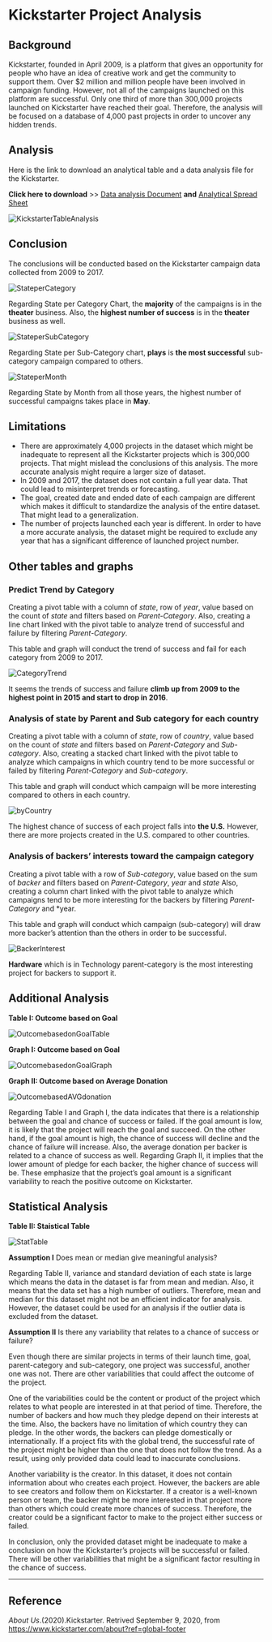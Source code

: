 # Kickstarter Project Analysis

## Background

Kickstarter, founded in April 2009, is a platform that gives an opportunity for people who have an idea of creative work and get the community to support them. Over $2 million and million people have been involved in campaign funding. However, not all of the campaigns launched on this platform are successful. Only one third of more than 300,000 projects launched on Kickstarter have reached their goal. Therefore, the analysis will be focused on a database of 4,000 past projects in order to uncover any hidden trends.

## Analysis

Here is the link to download an analytical table and a data analysis file for the Kickstarter. 

**Click here to download** >> [Data analysis Document](https://github.com/abpuccini/Kickstarter-Analysis/raw/master/Kickstarter-Analysis.docx) **and** [Analytical Spread Sheet](https://github.com/abpuccini/Kickstarter-Analysis/raw/master/KickstarterTableAnalysis.xlsx)

![KickstarterTableAnalysis](Images/KickstarterTableAnalysis.png)

## Conclusion

The conclusions will be conducted based on the Kickstarter campaign data collected from 2009 to 2017.

![StateperCategory](Images/StateCategory.png)

Regarding State per Category Chart, the **majority** of the campaigns is in the **theater** business. Also, the **highest number of success** is in the **theater** business as well.

![StateperSubCategory](Images/StateSubCategory.png)

Regarding State per Sub-Category chart, **plays** is **the most successful** sub-category campaign compared to others.

![StateperMonth](Images/StateTimeCreation.png)

Regarding State by Month from all those years, the highest number of successful campaigns takes place in **May**.

## Limitations

- There are approximately 4,000 projects in the dataset which might be inadequate to represent all the Kickstarter projects which is 300,000 projects. That might mislead the conclusions of this analysis. The more accurate analysis might require a larger size of dataset. 
- In 2009 and 2017, the dataset does not contain a full year data. That could lead to misinterpret trends or forecasting.
- The goal, created date and ended date of each campaign are different which makes it difficult to standardize the analysis of the entire dataset. That might lead to a generalization.  
- The number of projects launched each year is different. In order to have a more accurate analysis, the dataset might be required to exclude any year that has a significant difference of launched project number.

## Other tables and graphs

### Predict Trend by Category

Creating a pivot table with a column of *state*, row of *year*, value based on the count of *state* and filters based on *Parent-Category*. Also, creating a line chart linked with the pivot table to analyze trend of successful and failure by filtering *Parent-Category*.

This table and graph will conduct the trend of success and fail for each category from 2009 to 2017.

![CategoryTrend](Images/TrendCategory.png)

It seems the trends of success and failure **climb up from 2009 to the highest point in 2015 and start to drop in 2016**. 

### Analysis of state by Parent and Sub category for each country

Creating a pivot table with a column of *state*, row of *country*, value based on the count of *state* and filters based on *Parent-Category* and *Sub-category*. Also, creating a stacked chart linked with the pivot table to analyze which campaigns in which country tend to be more successful or failed by filtering *Parent-Category* and *Sub-category*.

This table and graph will conduct which campaign will be more interesting compared to others in each country.

![byCountry](Images/StateCountry.png)

The highest chance of success of each project falls into **the U.S.** However, there are more projects created in the U.S. compared to other countries.

### Analysis of backers’ interests toward the campaign category

Creating a pivot table with a row of *Sub-category*, value based on the sum of *backer* and filters based on *Parent-Category*, *year* and *state* Also, creating a column chart linked with the pivot table to analyze which campaigns tend to be more interesting for the backers by filtering *Parent-Category* and *year.

This table and graph will conduct which campaign (sub-category) will draw more backer’s attention than the others in order to be successful.

![BackerInterest](Images/SubCatBacker.png)

**Hardware** which is in Technology parent-category is the most interesting project for backers to support it.

## Additional Analysis

**Table I: Outcome based on Goal**

![OutcomebasedonGoalTable](Images/TableI-Outcome.png)

**Graph I: Outcome based on Goal**

![OutcomebasedonGoalGraph](Images/GraphI-Outcome.png)

**Graph II: Outcome based on Average Donation**

![OutcomebasedAVGdonation](Images/AVG-donation.png)

Regarding Table I and Graph I, the data indicates that there is a relationship between the goal and chance of success or failed. If the goal amount is low, it is likely that the project will reach the goal and succeed. On the other hand, if the goal amount is high, the chance of success will decline and the chance of failure will increase. Also, the average donation per backer is related to a chance of success as well. Regarding Graph II, it implies that the lower amount of pledge for each backer, the higher chance of success will be. These emphasize that the project’s goal amount is a significant variability to reach the positive outcome on Kickstarter.

## Statistical Analysis

**Table II: Staistical Table**

![StatTable](Images/StatisticTable.png)

**Assumption I** Does mean or median give meaningful analysis?

Regarding Table II, variance and standard deviation of each state is large which means the data in the dataset is far from mean and median. Also, it means that the data set has a high number of outliers. Therefore, mean and median for this dataset might not be an efficient indicator for analysis. However, the dataset could be used for an analysis if the outlier data is excluded from the dataset.

**Assumption II** Is there any variability that relates to a chance of success or failure?

Even though there are similar projects in terms of their launch time, goal, parent-category and sub-category, one project was successful, another one was not. There are other variabilities that could affect the outcome of the project. 

One of the variabilities could be the content or product of the project which relates to what people are interested in at that period of time. Therefore, the number of backers and how much they pledge depend on their interests at the time. Also, the backers have no limitation of which country they can pledge. In the other words, the backers can pledge domestically or internationally. If a project fits with the global trend, the successful rate of the project might be higher than the one that does not follow the trend. As a result, using only provided data could lead to inaccurate conclusions.

Another variability is the creator. In this dataset, it does not contain information about who creates each project. However, the backers are able to see creators and follow them on Kickstarter. If a creator is a well-known person or team, the backer might be more interested in that project more than others which could create more chances of success. Therefore, the creator could be a significant factor to make to the project either success or failed.

In conclusion, only the provided dataset might be inadequate to make a conclusion on how the Kickstarter’s projects will be successful or failed. There will be other variabilities that might be a significant factor resulting in the chance of success.

- - -

## Reference

*About Us*.(2020).Kickstarter. Retrived September 9, 2020, from https://www.kickstarter.com/about?ref=global-footer
